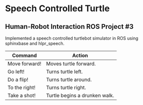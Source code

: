 # Speech Controlled Turtle
## Human-Robot Interaction ROS Project #3

Implemented a speech controlled turtlebot simulator in ROS using sphinxbase and
hlpr_speech.

|Command      |Action                         |
|-------------|-------------------------------|
|Move forward!|Moves turtle forward.          |
|Go left!     |Turns turtle left.             |
|Do a flip!   |Turns turtle around.           |
|To the right!|Turns turtle right.            |
|Take a shot! |Turtle begins a drunken walk.  |
